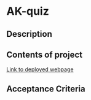 # AK-quiz

## Description

## Contents of project

[Link to deployed webpage](https://justpeachy8688.github.io/AK-code-quiz/)

## Acceptance Criteria

